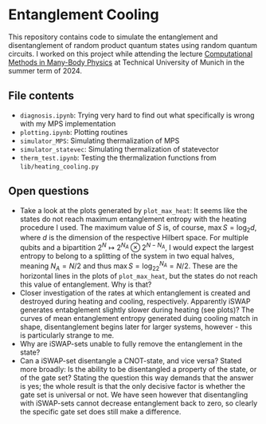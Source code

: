 # Entanglement Cooling

This repository contains code to simulate the entanglement and disentanglement of random product quantum states using random quantum circuits. I worked on this project while attending the lecture [Computational Methods in Many-Body Physics](https://campus.tum.de/tumonline/ee/ui/ca2/app/desktop/#/slc.tm.cp/student/courses/950732970?$scrollTo=toc_overview) at Technical University of Munich in the summer term of 2024.

## File contents

* `diagnosis.ipynb`: Trying very hard to find out what specifically is wrong with my MPS implementation
* `plotting.ipynb`: Plotting routines
* `simulator_MPS`: Simulating thermalization of MPS
* `simulator_statevec`: Simulating thermalization of statevector
* `therm_test.ipynb`: Testing the thermalization functions from `lib/heating_cooling.py`

## Open questions

* Take a look at the plots generated by `plot_max_heat`: It seems like the states do not reach maximum entanglement entropy with the heating procedure I used. The maximum value of $S$ is, of course, $\max S=\log_2d$, where $d$ is the dimension of the respective Hilbert space. For multiple qubits and a bipartition $2^N\mapsto 2^{N_A}\otimes 2^{N-N_A}$, I would expect the largest entropy to belong to a splitting of the system in two equal halves, meaning $N_A=N/2$ and thus $\max S = \log_22^{N_A}=N/2$. These are the horizontal lines in the plots of `plot_max_heat`, but the states do not reach this value of entanglement. Why is that?
* Closer investigation of the rates at which entanglement is created and destroyed during heating and cooling, respectively. Apparently $\text{iSWAP}$ generates entabglement slightly slower during heating (see plots)? The curves of mean entanglement entropy generated duing cooling match in shape, disentanglement begins later for larger systems, however - this is particularly strange to me.
* Why are $\text{iSWAP}$-sets unable to fully remove the entanglement in the state?
* Can a $\text{iSWAP}$-set disentangle a $\text{CNOT}$-state, and vice versa? Stated more broadly: Is the ability to be disentangled a property of the state, or of the gate set? Stating the question this way demands that the answer is yes; the whole result is that the only decisive factor is whether the gate set is universal or not. We have seen however that disentangling with $\text{iSWAP}$-sets cannot decrease entanglement back to zero, so clearly the specific gate set does still make a difference.
